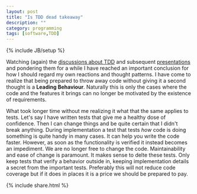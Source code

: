 ```yaml
---
layout: post
title: "Is TDD dead takeaway"
description: ""
category: programming
tags: [software,TDD]
---
```

{% include JB/setup %}

Watching (again) the
[discussions about TDD](http://martinfowler.com/articles/is-tdd-dead/) and
subsequent [presentations](http://www.infoq.com/presentations/tdd-original) and
pondering them for a while I have reached an important conclusion for how I
should regard my own reactions and thought patterns. I have come to realize that
being prepared to throw away code without giving it a second thought is a
**Leading Behaviour**. Naturally this is only the cases where the code and the
features it brings can no longer be motivated by the existence of requirements.

What took longer time without me realizing it what that the same applies to
tests. Let's say I have written tests that give me a healthy dose of confidence.
Then I can change things and be quite certain that I didn't break anything.
During implementation a test that tests *how* code is doing something is quite
handy in many cases. It can help you write the code faster. However, as soon as
the functionality is verified it instead becomes an impediment. We are no longer
free to change the code. Maintainability and ease of change is paramount. It
makes sense to delte these tests. Only keep tests that verify a behavior outside
in, keeping implementation details a secret from the important tests. Preferably
this will not reduce code coverage but if it does in places it is a price we
should be prepared to pay.

{% include share.html %}
